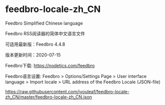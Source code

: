 # feedbro-locale-zh_CN
Feedbro Simplified Chinese language

Feedbro RSS阅读器的简体中文语言文件

可适用最新版：Feedbro 4.4.8 

版本更新时间：2020-07-15

Feedbro下载: https://nodetics.com/feedbro

Feedbro语言设置: Feedbro > Options/Settings Page > User interface language > Import locale > URL address of the Feedbro Locale (JSON-file)

https://raw.githubusercontent.com/iyouleaf/feedbro-locale-zh_CN/master/feedbro-locale-zh_CN.json
